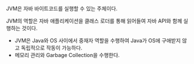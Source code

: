 JVM은 자바 바이트코드를 실행할 수 있는 주체이다.

JVM의 역할은 자바 애플리케이션을 클래스 로더를 통해 읽어들여 자바 API와 함께 실행하는 것이다.
- JVM은 Java와 OS 사이에서 중재자 역할을 수행하여 Java가 OS에 구애받지 않고 독립적으로 작동이 가능하다.
- 메모리 관리와 Garbage Collection을 수행한다.
